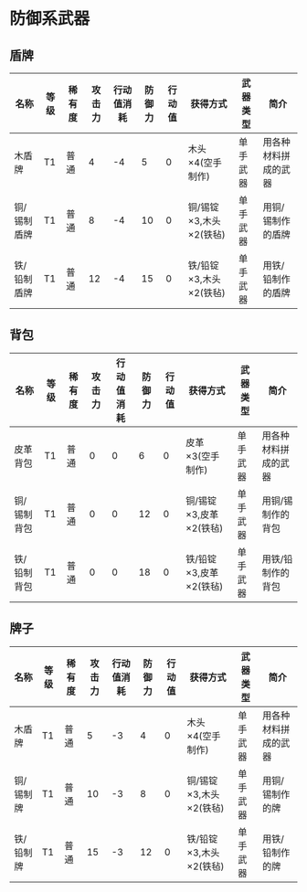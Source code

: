 # 防御系武器

盾牌
---

| 名称        | 等级 | 稀有度 | 攻击力 | 行动值消耗 | 防御力 | 行动值 | 获得方式                           | 武器类型 | 简介                 |
| ----------- | ---- | ------ | ------ | ---------- | ------ | ------ | ---------------------------------- | -------- | -------------------- |
| 木盾牌    | T1   | 普通   | 4      | -4         | 5      | 0      | 木头×4(空手制作) | 单手武器 | 用各种材料拼成的武器 |
| 铜/锡制盾牌 | T1   | 普通   | 8     | -4         | 10      | 0      | 铜/锡锭×3,木头×2(铁毡)             | 单手武器 | 用铜/锡制作的盾牌    |
| 铁/铅制盾牌 | T1   | 普通   | 12     | -4         | 15      | 0      | 铁/铅锭×3,木头×2(铁毡)             | 单手武器 | 用铁/铅制作的盾牌    |

背包
---

| 名称        | 等级 | 稀有度 | 攻击力 | 行动值消耗 | 防御力 | 行动值 | 获得方式                           | 武器类型 | 简介                 |
| ----------- | ---- | ------ | ------ | ---------- | ------ | ------ | ---------------------------------- | -------- | -------------------- |
| 皮革背包    | T1   | 普通   | 0      | 0         | 6      | 0      | 皮革×3(空手制作) | 单手武器 | 用各种材料拼成的武器 |
| 铜/锡制背包 | T1   | 普通   | 0     | 0         | 12      | 0      | 铜/锡锭×3,皮革×2(铁毡)             | 单手武器 | 用铜/锡制作的背包    |
| 铁/铅制背包 | T1   | 普通   | 0     | 0         | 18      | 0      | 铁/铅锭×3,皮革×2(铁毡)             | 单手武器 | 用铁/铅制作的背包    |

牌子
---

| 名称        | 等级 | 稀有度 | 攻击力 | 行动值消耗 | 防御力 | 行动值 | 获得方式                           | 武器类型 | 简介                 |
| ----------- | ---- | ------ | ------ | ---------- | ------ | ------ | ---------------------------------- | -------- | -------------------- |
| 木盾牌    | T1   | 普通   | 5      | -3         | 4      | 0      | 木头×4(空手制作) | 单手武器 | 用各种材料拼成的武器 |
| 铜/锡制牌 | T1   | 普通   | 10     | -3         | 8      | 0      | 铜/锡锭×3,木头×2(铁毡)             | 单手武器 | 用铜/锡制作的牌    |
| 铁/铅制牌 | T1   | 普通   | 15     | -3         | 12      | 0      | 铁/铅锭×3,木头×2(铁毡)             | 单手武器 | 用铁/铅制作的牌    |
